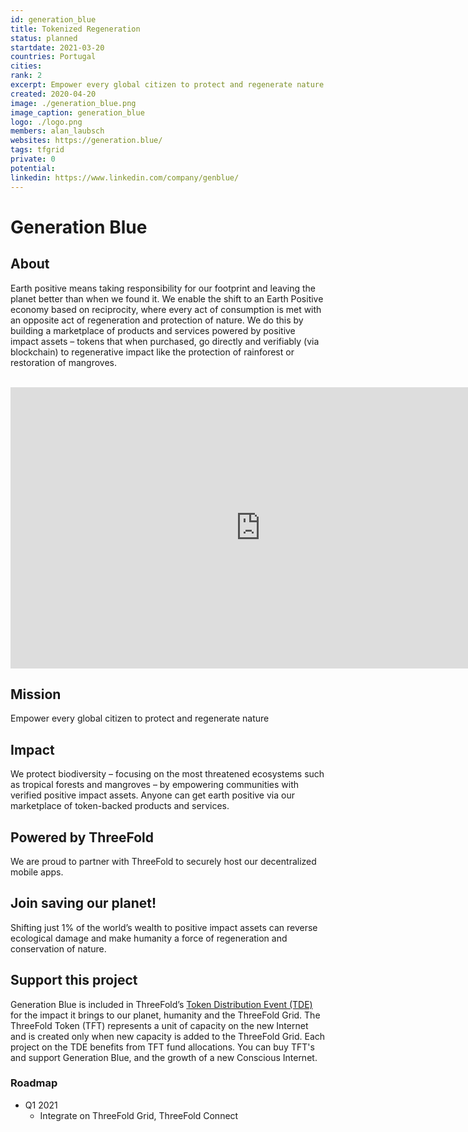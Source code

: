 ```yaml
---
id: generation_blue
title: Tokenized Regeneration
status: planned
startdate: 2021-03-20
countries: Portugal
cities: 
rank: 2
excerpt: Empower every global citizen to protect and regenerate nature.
created: 2020-04-20
image: ./generation_blue.png
image_caption: generation_blue
logo: ./logo.png
members: alan_laubsch
websites: https://generation.blue/
tags: tfgrid
private: 0
potential:
linkedin: https://www.linkedin.com/company/genblue/
---
```


# Generation Blue

## About

Earth positive means taking responsibility for our footprint and leaving the planet better than when we found it. We enable the shift to an Earth Positive economy based on reciprocity, where every act of consumption is met with an opposite act of regeneration and protection of nature. We do this by building a marketplace of products and services powered by positive impact assets – tokens that when purchased, go directly and verifiably (via blockchain) to regenerative impact like the protection of rainforest or restoration of mangroves.

<BR>

<iframe src="https://player.vimeo.com/video/430716502" width="800" height="450" frameborder="0" allow="autoplay; fullscreen" allowfullscreen></iframe>

<BR>


## Mission

Empower every global citizen to protect and regenerate nature

## Impact

We protect biodiversity – focusing on the most threatened ecosystems such as tropical forests and mangroves – by empowering communities with verified positive impact assets. Anyone can get earth positive via our marketplace of token-backed products and services.

## Powered by ThreeFold

We are proud to partner with ThreeFold to securely host our decentralized mobile apps.

## Join saving our planet!

Shifting just 1% of the world’s wealth to positive impact assets can reverse ecological damage and make humanity a force of regeneration and conservation of nature.

## Support this project

Generation Blue is included in ThreeFold’s [Token Distribution Event (TDE)](https://wiki.threefold.io/#/tdeoverview)</a> for the impact it brings to our planet, humanity and the ThreeFold Grid.
The ThreeFold Token (TFT) represents a unit of capacity on the new Internet and is created only when new capacity is added to the ThreeFold Grid.
Each project on the TDE benefits from TFT fund allocations. You can buy TFT's and support Generation Blue, and the growth of a new Conscious Internet.

### Roadmap

- Q1 2021
    - Integrate on ThreeFold Grid, ThreeFold Connect
    
